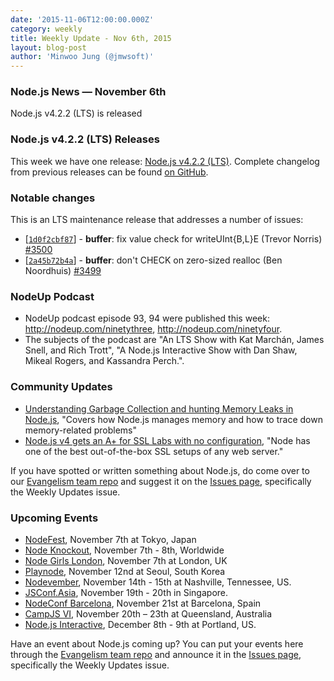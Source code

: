 ```yaml
---
date: '2015-11-06T12:00:00.000Z'
category: weekly
title: Weekly Update - Nov 6th, 2015
layout: blog-post
author: 'Minwoo Jung (@jmwsoft)'
---
```


### Node.js News — November 6th

Node.js v4.2.2 (LTS) is released

### Node.js v4.2.2 (LTS) Releases

This week we have one release: [Node.js v4.2.2 (LTS)](/blog/release/v4.2.2/). Complete changelog from previous releases can be found [on GitHub](https://github.com/nodejs/node/blob/main/CHANGELOG.md).

### Notable changes

This is an LTS maintenance release that addresses a number of issues:

- \[[`1d0f2cbf87`](https://github.com/nodejs/node/commit/1d0f2cbf87)] - **buffer**: fix value check for writeUInt{B,L}E (Trevor Norris) [#3500](https://github.com/nodejs/node/pull/3500)
- \[[`2a45b72b4a`](https://github.com/nodejs/node/commit/2a45b72b4a)] - **buffer**: don't CHECK on zero-sized realloc (Ben Noordhuis) [#3499](https://github.com/nodejs/node/pull/3499)

### NodeUp Podcast

- NodeUp podcast episode 93, 94 were published this week: <http://nodeup.com/ninetythree>, <http://nodeup.com/ninetyfour>.
- The subjects of the podcast are "An LTS Show with Kat Marchán, James Snell, and Rich Trott", "A Node.js Interactive Show with Dan Shaw, Mikeal Rogers, and Kassandra Perch.".

### Community Updates

- [Understanding Garbage Collection and hunting Memory Leaks in Node.js](http://apmblog.dynatrace.com/2015/11/04/understanding-garbage-collection-and-hunting-memory-leaks-in-node-js/), "Covers how Node.js manages memory and how to trace down memory-related problems"
- [Node.js v4 gets an A+ for SSL Labs with no configuration](https://certsimple.com/blog/node-js-ssl-labs), "Node has one of the best out-of-the-box SSL setups of any web server."

If you have spotted or written something about Node.js, do come over to our [Evangelism team repo](https://github.com/nodejs/evangelism) and suggest it on the [Issues page](https://github.com/nodejs/evangelism/issues), specifically the Weekly Updates issue.

### Upcoming Events

- [NodeFest](http://nodefest.jp/2015/), November 7th at Tokyo, Japan
- [Node Knockout](http://www.nodeknockout.com/), November 7th - 8th, Worldwide
- [Node Girls London](https://nodegirls.typeform.com/to/atW4HR), November 7th at London, UK
- [Playnode](http://playnode.io/), November 12nd at Seoul, South Korea
- [Nodevember](http://nodevember.org/), November 14th - 15th at Nashville, Tennessee, US.
- [JSConf.Asia](http://2015.jsconf.asia/), November 19th - 20th in Singapore.
- [NodeConf Barcelona](https://ti.to/barcelonajs/nodeconf-barcelona-2015), November 21st at Barcelona, Spain
- [CampJS VI](http://vi.campjs.com), November 20th – 23th at Queensland, Australia
- [Node.js Interactive](http://events.linuxfoundation.org/events/node-interactive), December 8th - 9th at Portland, US.

Have an event about Node.js coming up? You can put your events here through the [Evangelism team repo](https://github.com/nodejs/evangelism) and announce it in the [Issues page](https://github.com/nodejs/evangelism/issues), specifically the Weekly Updates issue.
